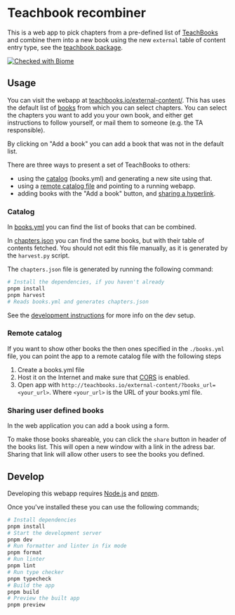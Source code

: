 # Teachbook recombiner

This is a web app to pick chapters from a pre-defined list of [TeachBooks](https://teachbooks.io/) and combine them into a new book using
the new `external` table of content entry type, see the [teachbook package](https://teachbooks.readthedocs.io/latest/external.html).

[![Checked with Biome](https://img.shields.io/badge/Checked_with-Biome-60a5fa?style=flat&logo=biome)](https://biomejs.dev)

## Usage

You can visit the webapp at [teachbooks.io/external-content/](teachbooks.io/external-content/). This has uses the default list of [books](books.yml) from which you can select chapters.
You can select the chapters you want to add you your own book, and either get instructions to follow yourself, or mail them to someone (e.g. the TA responsible).

By clicking on "Add a book" you can add a book that was not in the default list.

There are three ways to present a set of TeachBooks to others:
- using the [catalog](#catalog) (books.yml) and generating a new site using that.
- using a [remote catalog file](#remote-catalog) and pointing to a running webapp.
- adding books with the "Add a book" button, and [sharing a hyperlink](#sharing-user-defined-books).

### Catalog

In [books.yml](books.yml) you can find the list of books that can be combined.

In [chapters.json](chapters.json) you can find the same books, but with their table of contents fetched.
You should not edit this file manually, as it is generated by the `harvest.py` script.

The `chapters.json` file is generated by running the following command:

```bash
# Install the dependencies, if you haven't already
pnpm install
pnpm harvest
# Reads books.yml and generates chapters.json
```
See the [development instructions](#develop) for more info on the dev setup.

### Remote catalog

If you want to show other books the then ones specified in the `./books.yml` file, you can point the app to a remote
catalog file with the following steps
1. Create a books.yml file
2. Host it on the Internet and make sure that [CORS](https://developer.mozilla.org/en-US/docs/Web/HTTP/Guides/CORS) is enabled.
3. Open app with `http://teachbooks.io/external-content/?books_url=<your_url>`. Where `<your_url>` is the URL of your books.yml file.

### Sharing user defined books

In the web application you can add a book using a form. 

To make those books shareable, you can click the `share` button in header of the books list. This will open a new window with a link in the adress bar. Sharing that link will allow other users to see the books you defined.

## Develop

Developing this webapp requires [Node.js](https://nodejs.org/en) and [pnpm](https://pnpm.io/installation).

Once you've installed these you can use the following commands;

```bash
# Install dependencies
pnpm install
# Start the development server
pnpm dev
# Run formatter and linter in fix mode
pnpm format
# Run linter
pnpm lint
# Run type checker
pnpm typecheck
# Build the app
pnpm build
# Preview the built app
pnpm preview
```
